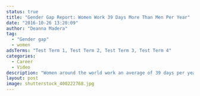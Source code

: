 ```yaml
---
status: true
title: "Gender Gap Report: Women Work 39 Days More Than Men Per Year"
date: "2016-10-26 13:20:09"
author: "Deanna Madera"
tag:
  - "Gender gap"
  - women
adsTerms: "Test Term 1, Test Term 2, Test Term 3, Test Term 4"
categories:
  - Career
  - Video
description: "Women around the world work an average of 39 days per year more than men do, which breaks down to a full 50 minutes more per day, data from the WEF's Global Gender Gap report suggests."
layout: post
image: shutterstock_400222768.jpg
---
```


<div wibbitz="wbtz-static-embed" wibbitz-autoplay="true" wibbitz-clip-id="b99f0a89d12054cb78ea87d5e2c6342c5" wibbitz-next="auto"></div><script>(function(d, s, id) {
	if (d.getElementById(id)) return;
	var js = d.createElement(s); js.id = id;
	js.src = '//cdn4.wibbitz.com/static.js';
	d.getElementsByTagName('body')[0].appendChild(js);
}(document, 'script', 'wibbitz-static-embed'));</script>
